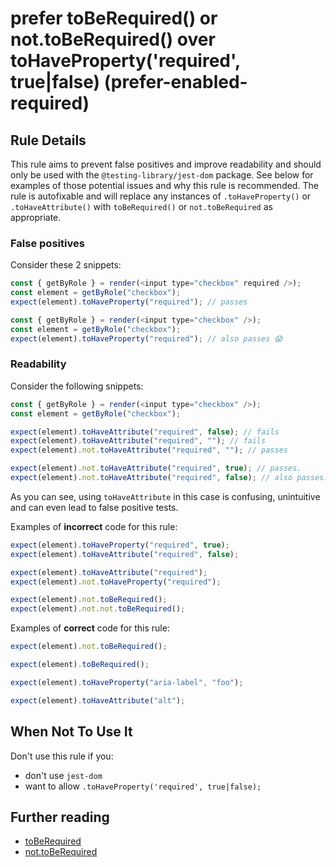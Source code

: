 # prefer toBeRequired() or not.toBeRequired() over toHaveProperty('required', true|false) (prefer-enabled-required)

## Rule Details

This rule aims to prevent false positives and improve readability and should
only be used with the `@testing-library/jest-dom` package. See below for
examples of those potential issues and why this rule is recommended. The rule is
autofixable and will replace any instances of `.toHaveProperty()` or
`.toHaveAttribute()` with `toBeRequired()` or `not.toBeRequired` as appropriate.

### False positives

Consider these 2 snippets:

```js
const { getByRole } = render(<input type="checkbox" required />);
const element = getByRole("checkbox");
expect(element).toHaveProperty("required"); // passes

const { getByRole } = render(<input type="checkbox" />);
const element = getByRole("checkbox");
expect(element).toHaveProperty("required"); // also passes 😱
```

### Readability

Consider the following snippets:

```js
const { getByRole } = render(<input type="checkbox" />);
const element = getByRole("checkbox");

expect(element).toHaveAttribute("required", false); // fails
expect(element).toHaveAttribute("required", ""); // fails
expect(element).not.toHaveAttribute("required", ""); // passes

expect(element).not.toHaveAttribute("required", true); // passes.
expect(element).not.toHaveAttribute("required", false); // also passes.
```

As you can see, using `toHaveAttribute` in this case is confusing, unintuitive
and can even lead to false positive tests.

Examples of **incorrect** code for this rule:

```js
expect(element).toHaveProperty("required", true);
expect(element).toHaveAttribute("required", false);

expect(element).toHaveAttribute("required");
expect(element).not.toHaveProperty("required");

expect(element).not.toBeRequired();
expect(element).not.not.toBeRequired();
```

Examples of **correct** code for this rule:

```js
expect(element).not.toBeRequired();

expect(element).toBeRequired();

expect(element).toHaveProperty("aria-label", "foo");

expect(element).toHaveAttribute("alt");
```

## When Not To Use It

Don't use this rule if you:

- don't use `jest-dom`
- want to allow `.toHaveProperty('required', true|false);`

## Further reading

- [toBeRequired](https://github.com/testing-library/jest-dom#toBeRequired)
- [not.toBeRequired](https://github.com/testing-library/jest-dom#not.toBeRequired)
